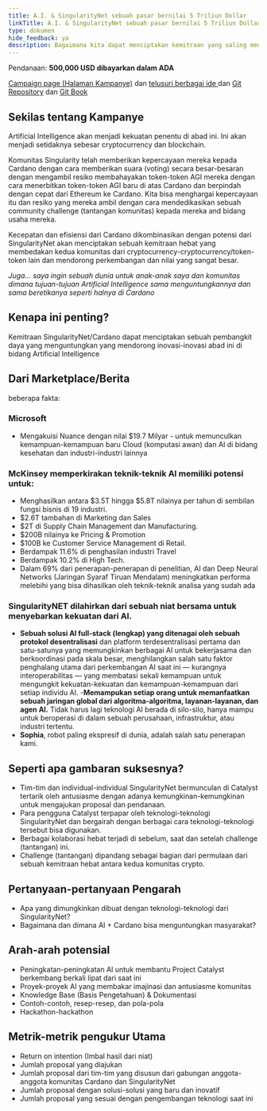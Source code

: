 ```yaml
---
title: A.I. & SingularityNet sebuah pasar bernilai 5 Triliun Dollar
linkTitle: A.I. & SingularityNet sebuah pasar bernilai 5 Triliun Dollar
type: dokumen
hide_feedback: ya
description: Bagaimana kita dapat menciptakan kemitraan yang saling menguntungkan dengan SingularityNet dan pengembang dan peneliti A.I. lainnya?
---
```


Pendanaan: **500,000 USD dibayarkan dalam ADA**

[Campaign page (Halaman Kampanye)](https://cardano.ideascale.com/a/campaign-home/26247) dan [telusuri berbagai ide ](https://cardano.ideascale.com/a/ideas/top/campaign-filter/byids/campaigns/26247/stage/unspecified)dan [Git Repository](https://github.com/Catalyst-Challenges/F7-AI-SingularityNet) dan [Git Book](https://quality-assurance-dao.gitbook.io/catalyst-fund-7-challenges/fund-7/a.i.-and-singularitynet-a-usd5t-market)

## Sekilas tentang Kampanye

Artificial Intelligence akan menjadi kekuatan penentu di abad ini. Ini akan menjadi setidaknya sebesar cryptocurrency dan blockchain.

Komunitas Singularity telah memberikan kepercayaan mereka kepada Cardano dengan cara memberikan suara (voting) secara besar-besaran dengan mengambil resiko membahayakan token-token AGI mereka dengan cara menerbitkan token-token AGI baru di atas Cardano dan berpindah dengan cepat dari Ethereum ke Cardano. Kita bisa menghargai kepercayaan itu dan resiko yang mereka ambil dengan cara mendedikasikan sebuah community challenge (tantangan komunitas) kepada mereka and bidang usaha mereka.

Kecepatan dan efisiensi dari Cardano dikombinasikan dengan potensi dari SingularityNet akan menciptakan sebuah kemitraan hebat yang membedakan kedua komunitas dari cryptocurrency-cryptocurrency/token-token lain dan mendorong perkembangan dan nilai yang sangat besar.

*Juga... saya ingin sebuah dunia untuk anak-anak saya dan komunitas dimana tujuan-tujuan Artificial Intelligence sama menguntungkannya dan sama beretikanya seperti halnya di Cardano*

## Kenapa ini penting?

Kemitraan SingularityNet/Cardano dapat menciptakan sebuah pembangkit daya yang menguntungkan yang mendorong inovasi-inovasi abad ini di bidang Artificial Intelligence

## Dari Marketplace/Berita

beberapa fakta:

### Microsoft

- Mengakuisi Nuance dengan nilai $19.7 Milyar - untuk memunculkan kemampuan-kemampuan baru Cloud  (komputasi awan) dan AI di bidang kesehatan dan industri-industri lainnya

### **McKinsey** memperkirakan teknik-teknik AI memiliki potensi untuk:

- Menghasilkan antara $3.5T hingga $5.8T nilainya per tahun di sembilan fungsi bisnis di 19 industri.
- $2.6T tambahan di Marketing dan Sales
- $2T di Supply Chain Management dan Manufacturing.
- $200B nilainya ke Pricing &amp; Promotion
- $100B ke Customer Service Management di Retail.
- Berdampak 11.6% di penghasilan industri Travel
- Berdampak 10.2% di High Tech.
- Dalam 69% dari penerapan-penerapan di penelitian, AI dan  Deep Neural Networks (Jaringan Syaraf Tiruan Mendalam) meningkatkan performa melebihi yang bisa dihasilkan oleh teknik-teknik analisa yang sudah ada

### **SingularityNET** dilahirkan dari sebuah niat bersama untuk menyebarkan kekuatan dari AI.

- **Sebuah solusi AI full-stack (lengkap) yang ditenagai oleh sebuah protokol desentralisasi** dan platform terdesentralisasi pertama dan satu-satunya yang memungkinkan berbagai AI untuk bekerjasama dan berkoordinasi pada skala besar, menghilangkan salah satu faktor penghalang utama dari perkembangan AI saat ini — kurangnya interoperabilitas — yang membatasi sekali kemampuan untuk mengungkit kekuatan-kekuatan dan kemampuan-kemampuan dari setiap individu AI. -**Memampukan setiap orang untuk memanfaatkan sebuah jaringan global dari algoritma-algoritma, layanan-layanan, dan agen AI.** Tidak harus lagi teknologi AI berada di silo-silo, hanya mampu untuk beroperasi di dalam sebuah perusahaan, infrastruktur, atau industri tertentu.
- **Sophia**, robot paling ekspresif di dunia, adalah salah satu penerapan kami.

## Seperti apa gambaran suksesnya?

- Tim-tim dan individual-individual SingularityNet bermunculan di Catalyst tertarik oleh antusiasme dengan adanya kemungkinan-kemungkinan untuk mengajukan proposal dan pendanaan.
- Para pengguna Catalyst terpapar oleh teknologi-teknologi SingularityNet dan bergairah dengan berbagai cara teknologi-teknologi tersebut bisa digunakan.
- Berbagai kolaborasi hebat terjadi di sebelum, saat dan setelah challenge (tantangan) ini.
- Challenge (tantangan) dipandang sebagai bagian dari permulaan dari sebuah kemitraan hebat antara kedua komunitas crypto.

## Pertanyaan-pertanyaan Pengarah

- Apa yang dimungkinkan dibuat dengan teknologi-teknologi dari SingularityNet?
- Bagaimana dan dimana AI + Cardano bisa menguntungkan masyarakat?

## Arah-arah potensial

- Peningkatan-peningkatan AI untuk membantu Project Catalyst berkembang berkali lipat dari saat ini
- Proyek-proyek AI yang membakar imajinasi dan antusiasme komunitas
- Knowledge Base (Basis Pengetahuan) &amp; Dokumentasi
- Contoh-contoh, resep-resep, dan pola-pola
- Hackathon-hackathon

## Metrik-metrik pengukur Utama

- Return on intention (Imbal hasil dari niat)
- Jumlah proposal yang diajukan
- Jumlah proposal dari tim-tim yang disusun dari gabungan anggota-anggota komunitas Cardano dan SingularityNet
- Jumlah proposal dengan solusi-solusi yang baru dan inovatif
- Jumlah proposal yang sesuai dengan pengembangan teknologi saat ini
